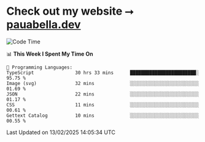 # Check out my website ⭢ [pauabella.dev](https://pauabella.dev)

<!--START_SECTION:waka-->
![Code Time](http://img.shields.io/badge/Code%20Time-4%2C082%20hrs%201%20min-blue)

📊 **This Week I Spent My Time On** 

```text
💬 Programming Languages: 
TypeScript               30 hrs 33 mins      ████████████████████████░   95.75 % 
Image (svg)              32 mins             ░░░░░░░░░░░░░░░░░░░░░░░░░   01.69 % 
JSON                     22 mins             ░░░░░░░░░░░░░░░░░░░░░░░░░   01.17 % 
CSS                      11 mins             ░░░░░░░░░░░░░░░░░░░░░░░░░   00.61 % 
Gettext Catalog          10 mins             ░░░░░░░░░░░░░░░░░░░░░░░░░   00.55 % 
```


 Last Updated on 13/02/2025 14:05:34 UTC
<!--END_SECTION:waka-->
